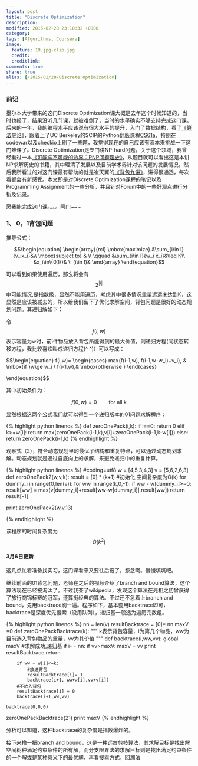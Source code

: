 ```yaml
---
layout: post
title: "Discrete Optimization"
description: 
modified: 2015-02-28 23:10:32 +0800
category: 
tags: [Algorithms, Coursera]
image:
  feature: 19.jpg-clip.jpg
  credit: 
  creditlink: 
comments: true
share: true
alias: [/2015/02/28/Discrete Optimization]
---
```


### 前记

墨尔本大学带来的这门Discrete Optimization课大概是去年这个时候知道的，当时也报了，结果没听几节课，就被难倒了，当时的水平确实不够支持完成这门课。后来的一年，我的编程水平应该说有很大水平的提升，入门了数据结构，看了[《算法导论》][3]，跟着上了UC Berkeley的SCIP的Python翻版课程[CS61a][2]，特别在codewar以及checkio上刷了一些题，我觉得现在的自己应该有资本来挑战一下这门难课了。Discrete Optimization是专门讲NP-hard问题，关于这个领域，我曾经看过一本[《可能与不可能的边界：PNP问题趣史》][1]，从题目就可以看出这是本讲NP求解历史的书籍，其中理清了发展以及目前学术界针对该问题的发展情况。然后我所看过的对这门课最有帮助的就是崔天翼的[《背包九讲》][4]，讲得很通透，每次看都会有新感受。本文即是对Discrete Optimization课程的笔记以及Programming Assignment的一些分析，并且针对Forum中的一些好观点进行分析及记录。

愿我能完成这门课。。。。阿门~~~

<!--more-->

### 1、 0，1背包问题

推导公式：

$$\begin{equation}
	\begin{array}{rcl}
	 \mbox{maximize} &\sum_{i\in I}{v_ix_i}&\\
	 \mbox{subject to} & \\
	 \qquad &\sum_{i\in I}{w_i x_i}&\leq K\\ 
	 					&x_i\in\{0,1\}& \: (i\in I)&
	\end{array}
\end{equation}$$

可以看到如果使用遍历，那么将会有
$$2^{ \left| I \right| }$$
中可能情况,是指数级，显然不能用遍历，考虑其中很多情况重量远远未达到K，这显然是应该被减去的，所以给我们留下了优化求解空间，背包问题是很好的动态规划问题。其递归解如下：

令
$$f(i,w)$$
表示容量为w时，前i件物品放入背包所能得到的最大价值，则递归方程(同状态转移方程，我比较喜欢叫成递归方程(^ ^)）可以写成：

$$\begin{equation}
	f(i,w)=
	\begin{cases}
	max\{f(i-1,w), f(i-1,w-w_i)+v_i\}, & \mbox{if }w\ge w_i \\
	f(i-1,w),& \mbox{otherwise }
	\end{cases}

\end{equation}$$

其中初始条件为：

$$f(0,w)=0 \qquad \mbox{for all k}$$

显然根据这两个公式我们就可以得到一个递归版本的01问题求解程序：

{% highlight python linenos %}
def zeroOnePack(i,k):
	if i==0:
		return 0
	elif k>=w[i]:
		return max(zeroOnePack(i-1,k),v[i]+zeroOnePack(i-1,k-w[i]))
	else:
		return zeroOnePack(i-1,k)
{% endhighlight %}

观察式（2），符合动态规划里的最优子结构和重复特点，可以通过动态规划求解。动态规划就是通过自底向上的求解，来避免递归中的重复计算。

{% highlight python linenos %}
#coding=utf8
w = [4,5,3,4,3]
v = [5,6,2,6,3]
def zeroOnePack2(w,v,k):
	result = [0] * (k+1) #初始化,空间复杂度为O(k)
	for dummy_i in range(0,len(v)):
		for ww in range(k,0,-1):
			if ww - w[dummy_i]>=0:
				result[ww] = max(v[dummy_i]+result[ww-w[dummy_i]],result[ww])
	return result[-1]

print zeroOnePack2(w,v,13)

{% endhighlight %}

该程序的时间复杂度为
$$O(k^2)$$

#### 3月6日更新

这几点忙着准备找实习，这门课看来又要往后拖了，怨念啊。慢慢填坑吧。

继续前面的01背包问题，老师在之后的视频介绍了branch and bound算法，这个算法现在已经被淘汰了。不过我查了wikipedia，发现这个算法在亮相之初曾获得了旅行商锦标赛的冠军，还算挺经典的算法。不过还不急着上branch and bound，先用backtrace刷一遍。程序如下，基本套用backtrace即可，backtrace是深度优先搜索（没用队列），递归基一般选为遍历完数组。

{% highlight python linenos %}
nn = len(v)
resultBacktrace = [0]* nn
maxV =0
def zeroOnePackBacktrace(k):
	"""
	k表示背包容量，i为第几个物品，ww为目前选入背包物品的重量，vv为其价值
	"""
    def backtrace(i,ww,vv):
        global maxV
        #求解成功,递归基
        if i== nn:
            if vv>maxV:
                maxV = vv
                print resultBacktrace
            return

        if ww + w[i]<=k:
            #放进背包
            resultBacktrace[i]= 1
            backtrace(i+1, ww+w[i],vv+v[i])
        #不放入背包
        resultBacktrace[i] = 0
        backtrace(i+1,ww,vv)

    backtrace(0,0,0)

zeroOnePackBacktrace(21)
print maxV
{% endhighlight %}

分析可以知道，这种backtrace的复杂度是指数爆炸的。

接下来撸一把branch and bound，这是一种远古剪枝算法，其求解目标是找出解空间树种满足约束条件的所有解，而分支限界法的求解目标则是找出满足约束条件的一个解或是某种意义下的最优解，再看搜索方式，回溯法






[1]: http://book.douban.com/subject/25779326/
[2]: http://cs61a.org/
[3]: http://book.douban.com/subject/1885170/
[4]: http://love-oriented.com/pack/